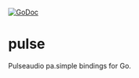 [![GoDoc](https://godoc.org/github.com/kaey/pulse?status.png)](https://godoc.org/github.com/kaey/pulse)

pulse
=====

Pulseaudio pa.simple bindings for Go.
